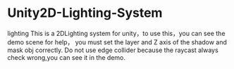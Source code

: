 # Unity2D-Lighting-System
lighting 
This is a 2DLighting system for unity，to use this，you can see the demo scene for help，
you must set the layer and Z axis of the shadow and mask obj correctly.
Do not use edge collider because the raycast always check wrong,you can see it in the demo.
